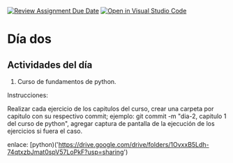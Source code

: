 [![Review Assignment Due Date](https://classroom.github.com/assets/deadline-readme-button-24ddc0f5d75046c5622901739e7c5dd533143b0c8e959d652212380cedb1ea36.svg)](https://classroom.github.com/a/QrYOlR2P)
[![Open in Visual Studio Code](https://classroom.github.com/assets/open-in-vscode-718a45dd9cf7e7f842a935f5ebbe5719a5e09af4491e668f4dbf3b35d5cca122.svg)](https://classroom.github.com/online_ide?assignment_repo_id=14151443&assignment_repo_type=AssignmentRepo)
# Día dos
## Actividades del día

1. Curso de fundamentos de python.

Instrucciones:
  
  Realizar cada ejercicio de los capitulos del curso, crear una carpeta por capitulo con su respectivo commit; ejemplo: git commit -m "dia-2, capitulo 1 del curso de python",
  agregar captura de pantalla de la ejecución de los  ejercicios si fuera el caso.

enlace: [python)('https://drive.google.com/drive/folders/1OvxxB5Ldh-74qtxzbJmat0spV57LoPkF?usp=sharing')

  
    

